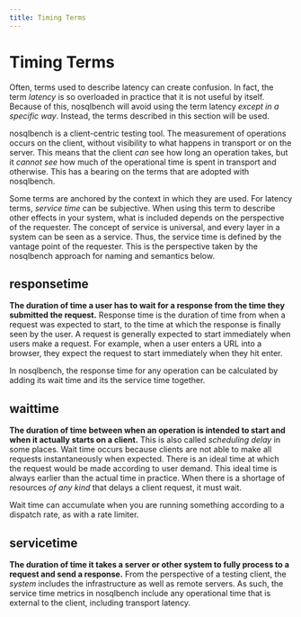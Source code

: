 ```yaml
---
title: Timing Terms
---
```


# Timing Terms

Often, terms used to describe latency can create confusion. In fact, the term _latency_ is so overloaded in practice
that it is not useful by itself. Because of this, nosqlbench will avoid using the term latency _except in a specific
way_. Instead, the terms described in this section will be used.

nosqlbench is a client-centric testing tool. The measurement of operations occurs on the client, without visibility to
what happens in transport or on the server. This means that the client *can* see how long an operation takes, but it
*cannot see* how much of the operational time is spent in transport and otherwise. This has a bearing on the terms that
are adopted with nosqlbench.

Some terms are anchored by the context in which they are used. For latency terms, *service time* can be subjective. When
using this term to describe other effects in your system, what is included depends on the perspective of the requester.
The concept of service is universal, and every layer in a system can be seen as a service. Thus, the service time is
defined by the vantage point of the requester. This is the perspective taken by the nosqlbench approach for naming and
semantics below.

## responsetime

**The duration of time a user has to wait for a response from the time they submitted the request.** Response time is
the duration of time from when a request was expected to start, to the time at which the response is finally seen by the
user. A request is generally expected to start immediately when users make a request. For example, when a user enters a
URL into a browser, they expect the request to start immediately when they hit enter.

In nosqlbench, the response time for any operation can be calculated by adding its wait time and its the service time
together.

## waittime

**The duration of time between when an operation is intended to start and when it actually starts on a client.** This is
also called *scheduling delay* in some places. Wait time occurs because clients are not able to make all requests
instantaneously when expected. There is an ideal time at which the request would be made according to user demand. This
ideal time is always earlier than the actual time in practice. When there is a shortage of resources *of any kind* that
delays a client request, it must wait.

Wait time can accumulate when you are running something according to a dispatch rate, as with a rate limiter.

## servicetime

**The duration of time it takes a server or other system to fully process to a request and send a response.** From the
perspective of a testing client, the _system_ includes the infrastructure as well as remote servers. As such, the
service time metrics in nosqlbench include any operational time that is external to the client, including transport
latency.

